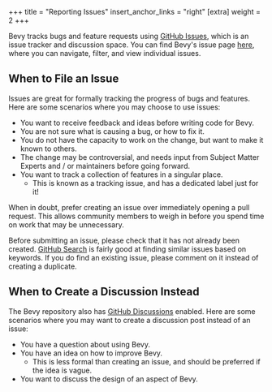 +++
title = "Reporting Issues"
insert_anchor_links = "right"
[extra]
weight = 2
+++

Bevy tracks bugs and feature requests using [GitHub Issues], which is an issue tracker and discussion space. You can find Bevy's issue page [here](https://github.com/bevyengine/bevy/issues), where you can navigate, filter, and view individual issues.

[GitHub Issues]: https://docs.github.com/en/issues/tracking-your-work-with-issues/about-issues

## When to File an Issue

Issues are great for formally tracking the progress of bugs and features. Here are some scenarios where you may choose to use issues:

- You want to receive feedback and ideas before writing code for Bevy.
- You are not sure what is causing a bug, or how to fix it.
- You do not have the capacity to work on the change, but want to make it known to others.
- The change may be controversial, and needs input from Subject Matter Experts and / or maintainers before going forward.
- You want to track a collection of features in a singular place.
  - This is known as a tracking issue, and has a dedicated label just for it!

When in doubt, prefer creating an issue over immediately opening a pull request. This allows community members to weigh in before you spend time on work that may be unnecessary.

Before submitting an issue, please check that it has not already been created. [GitHub Search] is fairly good at finding similar issues based on keywords. If you do find an existing issue, please comment on it instead of creating a duplicate.

[GitHub Search]: https://github.com/search?q=repo%3Abevyengine%2Fbevy&type=issues

## When to Create a Discussion Instead

The Bevy repository also has [GitHub Discussions] enabled. Here are some scenarios where you may want to create a discussion post instead of an issue:

[GitHub Discussions]: https://github.com/bevyengine/bevy/discussions

- You have a question about using Bevy.
- You have an idea on how to improve Bevy.
  - This is less formal than creating an issue, and should be preferred if the idea is vague.
- You want to discuss the design of an aspect of Bevy.
